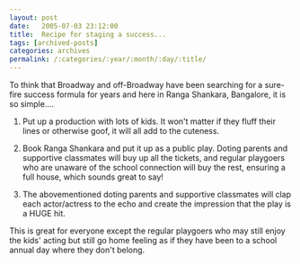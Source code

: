 ```yaml
---
layout: post
date:	2005-07-03 23:12:00
title:  Recipe for staging a success...
tags: [archived-posts]
categories: archives
permalink: /:categories/:year/:month/:day/:title/
---
```

To think that Broadway and off-Broadway have been searching for a sure-fire success formula for years and here in Ranga Shankara, Bangalore, it is so simple....

1. Put up a production with lots of kids. It won't matter if they fluff their lines or otherwise goof, it will all add to the cuteness.

2. Book Ranga Shankara and put it up as a public play. Doting parents and supportive classmates will buy up all the tickets, and regular playgoers who are unaware of the school connection will buy the rest, ensuring a full house, which sounds great to say!

3. The abovementioned doting parents and supportive classmates will clap each actor/actress to the echo and create the impression that the play is a HUGE hit.

This is great for everyone except the regular playgoers who may still enjoy the kids' acting but still go home feeling as if they have been to a school annual day where they don't belong.
